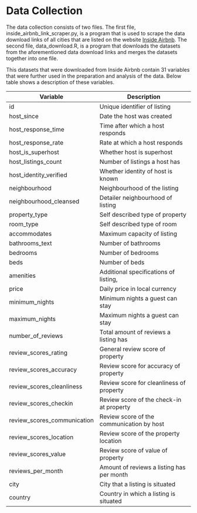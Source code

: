 # Data Collection

The data collection consists of two files. The first file, inside_airbnb_link_scraper.py, is a program that is used to scrape the data download links of all cities that are listed on the website [Inside Airbnb](http://insideairbnb.com/get-the-data.html). The second file, data_download.R, is a program that downloads the datasets from the aforementioned data download links and merges the datasets together into one file. 

This datasets that were downloaded from Inside Airbnb contain 31 variables that were further used in the preparation and analysis of the data. Below table shows a description of these variables. 

|Variable                        |Description                                 |
|--------------------------------|--------------------------------------------|
|id                              |Unique identifier of listing                |
|host_since                      |Date the host was created                   |
|host_response_time              |Time after which a host responds            |
|host_response_rate              |Rate at which a host responds               |
|host_is_superhost               |Whether host is superhost                   |
|host_listings_count             |Number of listings a host has               |
|host_identity_verified          |Whether identity of host is known           |
|neighbourhood                   |Neighbourhood of the listing                |
|neighbourhood_cleansed          |Detailer neighbourhood of listing           |
|property_type                   |Self described type of property             |
|room_type                       |Self described type of room                 |
|accommodates                    |Maximum capacity of listing                 |
|bathrooms_text                  |Number of bathrooms                         |
|bedrooms                        |Number of bedrooms                          |
|beds                            |Number of beds                              |
|amenities                       |Additional specifications of listing,       |
|price                           |Daily price in local currency               |
|minimum_nights                  |Minimum nights a guest can stay             |
|maximum_nights                  |Maximum nights a guest can stay             |
|number_of_reviews               |Total amount of reviews a listing has       |
|review_scores_rating            |General review score of property            |
|review_scores_accuracy          |Review score for accuracy of property       |
|review_scores_cleanliness       |Review score for cleanliness of property    |
|review_scores_checkin           |Review score of the check-in at property    |
|review_scores_communication     |Review score of the communication by host   |
|review_scores_location          |Review score of the property location       |
|review_scores_value             |Review score of value of property           |
|reviews_per_month               |Amount of reviews a listing has per month   |
|city                            |City that a listing is situated             |
|country                         |Country in which a listing is situated      |
